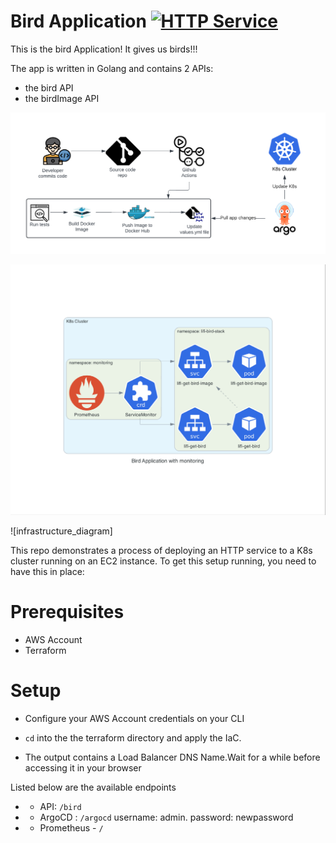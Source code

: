 # Bird Application [![HTTP Service](https://github.com/remiljw/lifi-devops/actions/workflows/main.yml/badge.svg)](https://github.com/remiljw/lifi-devops/actions/workflows/main.yml)

This is the bird Application! It gives us birds!!!

The app is written in Golang and contains 2 APIs:
- the bird API
- the birdImage API

![pipeline_diagram](https://github.com/remiljw/lifi-devops/blob/main/ci_cd_pipeline.png?raw=true)

![architecture_diagram](https://github.com/remiljw/lifi-devops/blob/main/bird_application_with_monitoring.jpeg?raw=true)

![infrastructure_diagram]

This repo demonstrates a process of deploying an HTTP service to a K8s cluster  running on an EC2 instance. To get this setup running, you need to have this in place:

# Prerequisites
- AWS Account
- Terraform

# Setup
- Configure your AWS Account credentials on your CLI

- `cd` into the the terraform directory and apply the IaC.

- The output contains a Load Balancer DNS Name.Wait for a while before accessing it in your browser

Listed below are the available endpoints
- - API: `/bird`
- - ArgoCD : `/argocd` username: admin. password: newpassword
- - Prometheus - `/`
